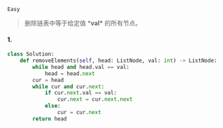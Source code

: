`Easy`

> 删除链表中等于给定值 ***val\*** 的所有节点。

#### 1. 

```python
class Solution:
    def removeElements(self, head: ListNode, val: int) -> ListNode:
        while head and head.val == val:
            head = head.next
        cur = head
        while cur and cur.next:
            if cur.next.val == val:
                cur.next = cur.next.next
            else: 
                cur = cur.next
        return head
```

